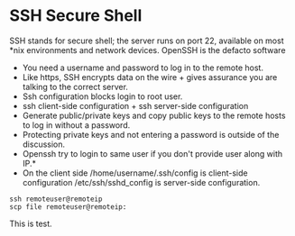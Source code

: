 # SSH Secure Shell

SSH stands for secure shell; the server runs on port 22, available on most *nix environments and network devices.
OpenSSH is the defacto software 

* You need a username and password to log in to the remote host.
* Like https, SSH encrypts data on the wire + gives assurance you are talking to the correct server.
* Ssh configuration blocks login to root user. 
* ssh client-side configuration + ssh server-side configuration
* Generate public/private keys and copy public keys to the remote hosts to log in without a password.
* Protecting private keys and not entering a password is outside of the discussion.
* Openssh try to login to same user if you don't provide user along with IP.* 
* On the client side /home/username/.ssh/config is client-side configuration /etc/ssh/sshd_config is server-side configuration.

```
ssh remoteuser@remoteip
scp file remoteuser@remoteip:
```
This is test.
